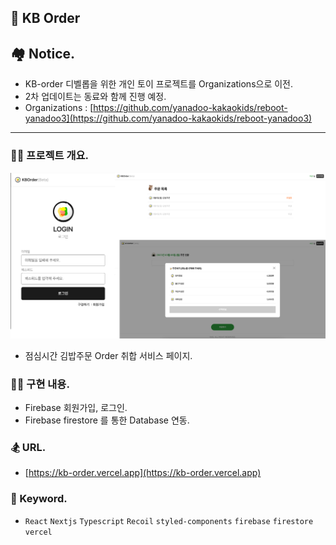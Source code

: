 ## 🍙 KB Order

## 🏘 Notice.

- KB-order 디벨롭을 위한 개인 토이 프로젝트를 Organizations으로 이전.
- 2차 업데이트는 동료와 함께 진행 예정.
- Organizations : [https://github.com/yanadoo-kakaokids/reboot-yanadoo3](https://github.com/yanadoo-kakaokids/reboot-yanadoo3)

---

### 🧑‍💻 프로젝트 개요.

<img src=".docs/img_readme.png" width="600" alt="" />

- 점심시간 김밥주문 Order 취합 서비스 페이지.

### 👩‍🚀 구현 내용.

- Firebase 회원가입, 로그인.
- Firebase firestore 를 통한 Database 연동.

### 🏂 URL.

- [https://kb-order.vercel.app](https://kb-order.vercel.app)

### 🪬 Keyword.

- `React` `Nextjs` `Typescript` `Recoil` `styled-components` `firebase` `firestore` `vercel`
